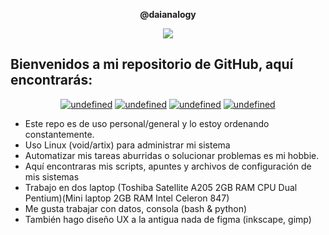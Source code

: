 
<p align="center">
<b>
 @daianalogy 
</b>
</p>
<p align="center">
<img src="daianalogy.github/img-src/banner0.png">
</p>

<h2>Bienvenidos a mi repositorio de GitHub, aquí encontrarás:</h2>


<p align="center">
 <a href="https://github.com/daianalogy/daianalogy.github.io#notebooks" target="_blank"><img alt="undefined" src="https://img.shields.io/badge/notes-skyblue?style=for-the-badge"></a>
  <a href="https://github.com/daianalogy/daianalogy.github.io##scripts" target="_blank"><img alt="undefined" src="https://img.shields.io/badge/scripts-lightgreen?style=for-the-badge"></a>
  <a href="https://github.com/daianalogy/daianalogy.github.io#tools" target="_blank"><img alt="undefined" src="https://img.shields.io/badge/tools-pink?style=for-the-badge"></a>
 <a href="https://github.com/daianalogy/daianalogy.github.io#.NETCore" target="_blank"><img alt="undefined" src="https://img.shields.io/badge/guides-orange?style=for-the-badge"></a>
</p>


- Este repo es de uso personal/general y lo estoy ordenando constantemente.
- Uso Linux (void/artix) para administrar mi sistema  
- Automatizar mis tareas aburridas o solucionar problemas es mi hobbie.
- Aquí encontraras mis scripts, apuntes y archivos de configuración de mis sistemas
- Trabajo en dos laptop (Toshiba Satellite A205 2GB RAM CPU Dual Pentium)(Mini laptop 2GB RAM Intel Celeron 847) 
- Me gusta trabajar con datos, consola (bash & python)
- También hago diseño UX a la antigua nada de figma (inkscape, gimp)
